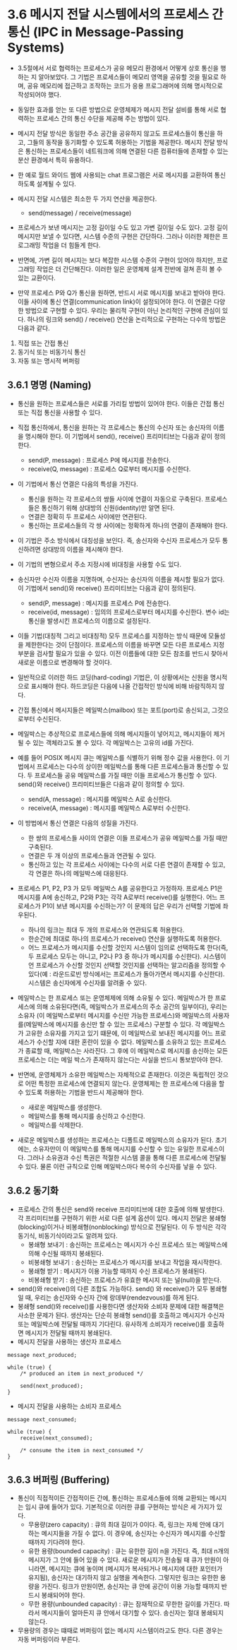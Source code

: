 # 3.6 메시지 전달 시스템에서의 프로세스 간 통신 (IPC in Message-Passing Systems)
- 3.5절에서 서로 협력하는 프로세스가 공유 메모리 환경에서 어떻게 상호 통신을 행하는 지 알아보았다. 그 기법은 프로세스들이 메모리 영역을 공유할 것을 필요로 하며, 공유 메모리에 접근하고
조작하는 코드가 응용 프로그래머에 의해 명시적으로 작성되어야 했다. 
- 동일한 효과를 얻는 또 다른 방법으로 운영체제가 메시지 전달 설비를 통해 서로 협력하는 프로세스 간의 통신 수단을 제공해 주는 방법이 있다.


- 메시지 전달 방식은 동일한 주소 공간을 공유하지 않고도 프로세스들이 통신을 하고, 그들의 동작을 동기화할 수 있도록 허용하는 기법을 제공한다. 메시지 전달 방식은 통신하는 프로세스들이
네트워크에 의해 연결된 다른 컴퓨터들에 존재할 수 있는 분산 환경에서 특히 유용하다.
- 한 예로 월드 와이드 웹에 사용되는 chat 프로그램은 서로 메시지를 교환하여 통신하도록 설계될 수 있다.


- 메시지 전달 시스템은 최소한 두 가지 연산을 제공한다.
  - send(message) / receive(message)
- 프로세스가 보낸 메시지는 고정 길이일 수도 있고 가변 길이일 수도 있다. 고정 길이 메시지만 보낼 수 있다면, 시스템 수준의 구현은 간단하다. 그러나 이러한 제한은 프로그래밍 작업을 더
힘들게 한다.
- 반면에, 가변 길이 메시지는 보다 복잡한 시스템 수준의 구현이 있어야 하지만, 프로그래밍 작업은 더 간단해진다. 이러한 일은 운영체제 설계 전반에 걸쳐 흔히 볼 수 있는 교환이다.


- 만약 프로세스 P와 Q가 통신을 원하면, 반드시 서로 메시지를 보내고 받아야 한다. 이들 사이에 통신 연결(communication link)이 설정되어야 한다. 이 연결은 다양한 방법으로 구현할 수
있다. 우리는 물리적 구현이 아닌 논리적인 구현에 관심이 있다. 하나의 링크와 send() / receive() 연산을 논리적으로 구현하는 다수의 방법은 다음과 같다.
1. 직접 또는 간접 통신
2. 동기식 또는 비동기식 통신
3. 자동 또는 명시적 버퍼링

## 3.6.1 명명 (Naming)
- 통신을 원하는 프로세스들은 서로를 가리킬 방법이 있어야 한다. 이들은 간접 통신 또는 직접 통신을 사용할 수 있다.
- 직접 통신하에서, 통신을 원하는 각 프로세스는 통신의 수신자 또는 송신자의 이름을 명시해야 한다. 이 기법에서 send(), receive() 프리미티브는 다음과 같이 정의한다.
  - send(P, message) : 프로세스 P에 메시지를 전송한다.
  - receive(Q, message) : 프로세스 Q로부터 메시지를 수신한다.
- 이 기법에서 통신 연결은 다음의 특성을 가진다.
  - 통신을 원하는 각 프로세스의 쌍들 사이에 연결이 자동으로 구축된다. 프로세스들은 통신하기 위해 상대방의 신원(identity)만 알면 된다.
  - 연결은 정확히 두 프로세스 사이에만 연관된다.
  - 통신하는 프로세스들의 각 쌍 사이에는 정확하게 하나의 연결이 존재해야 한다.
- 이 기법은 주소 방식에서 대칭성을 보인다. 즉, 송신자와 수신자 프로세스가 모두 통신하려면 상대방의 이름을 제시해야 한다.
- 이 기법의 변형으로서 주소 지정시에 비대칭을 사용할 수도 있다.
- 송신자만 수신자 이름을 지명하며, 수신자는 송신자의 이름을 제시할 필요가 없다. 이 기법에서 send()와 receive() 프리미티브는 다음과 같이 정의된다.
  - send(P, message) : 메시지를 프로세스 P에 전송한다.
  - receive(id, message) : 임의의 프로세스로부터 메시지를 수신한다. 변수 id는 통신을 발생시킨 프로세스의 이름으로 설정된다.
- 이들 기법(대칭적 그리고 비대칭적) 모두 프로세스를 지정하는 방식 때문에 모듈성을 제한한다는 것이 단점이다. 프로세스의 이름을 바꾸면 모든 다른 프로세스 지정 부분을 검사할 필요가
있을 수 있다. 이전 이름들에 대한 모든 참조를 반드시 찾아서 새로운 이름으로 변경해야 할 것이다.
- 일반적으로 이러한 하드 코딩(hard-coding) 기법은, 이 상황에서는 신원을 명시적으로 표시해야 한다. 하드코딩은 다음에 나올 간접적인 방식에 비해 바람직하지 않다.
- 간접 통신에서 메시지들은 메일박스(mailbox) 또는 포트(port)로 송신되고, 그것으로부터 수신된다.
- 메일박스는 추상적으로 프로세스들에 의해 메시지들이 넣어지고, 메시지들이 제거될 수 있는 객체라고도 볼 수 있다. 각 메일박스는 고유의 id를 가진다.
- 예를 들어 POSIX 메시지 큐는 메일박스를 식별하기 위해 정수 값을 사용한다. 이 기법에서 프로세스는 다수의 상이한 메일박스를 통해 다른 프로세스들과 통신할 수 있다. 두 프로세스들 공유
메일박스를 가질 때만 이들 프로세스가 통신할 수 있다. send()와 receive() 프리미티브들은 다음과 같이 정의할 수 있다.
  - send(A, message) : 메시지를 메일박스 A로 송신한다.
  - receive(A, message) : 메시지를 메일박스 A로부터 수신한다.
- 이 방법에서 통신 연결은 다음의 성질을 가진다.
  - 한 쌍의 프로세스들 사이의 연결은 이들 프로세스가 공유 메일박스를 가질 때만 구축된다.
  - 연결은 두 개 이상의 프로세스들과 연관될 수 있다.
  - 통신하고 있는 각 프로세스 사이에는 다수의 서로 다른 연결이 존재할 수 있고, 각 연결은 하나의 메일박스에 대응된다.
- 프로세스 P1, P2, P3 가 모두 메일박스 A를 공유한다고 가정하자. 프로세스 P1은 메시지를 A에 송신하고, P2와 P3는 각각 A로부터 receive()를 실행한다. 어느 프로세스가 P1이 보낸
메시지를 수신하는가? 이 문제의 답은 우리가 선택할 기법에 좌우된다.
  - 하나의 링크는 최대 두 개의 프로세스와 연관되도록 허용한다.
  - 한순간에 최대로 하나의 프로세스가 receive() 연산을 실행하도록 허용한다.
  - 어느 프로세스가 메시지를 수신할 것인지 시스템이 임의로 선택하도록 한다(즉, 두 프로세스 모두는 아니고, P2나 P3 중 하나가 메시지를 수신한다). 시스템이 언 프로세스가 수신할 것인지
    선택할 것인지를 선택하는 알고리즘을 정의할 수 있다(예 : 라운드로빈 방식에서는 프로세스가 돌아가면서 메시지를 수신한다). 시스템은 송신자에게 수신자를 알려줄 수 있다.
- 메일박스는 한 프로세스 또는 운영체제에 의해 소유될 수 있다. 메일박스가 한 프로세스에 의해 소유된다면(즉, 메일박스가 프로세스의 주소 공간의 일부이다), 우리는 소유자 (이 메일박스로부터
메시지를 수신만 가능한 프로세스)와 메일박스의 사용자를(메일박스에 메시지를 송신만 할 수 있는 프로세스) 구분할 수 있다. 각 메일박스가 고유한 소유자를 가지고 있기 떄문에, 이 메일박스로
보내진 메시지를 어느 프로세스가 수신할 지에 대한 혼란이 있을 수 없다. 메일박스를 소유하고 있는 프로세스가 종료할 때, 메일박스는 사라진다. 그 후에 이 메일박스로 메시지를 송신하는 모든
프로세스는 더는 메일 박스가 존재하지 않는다는 사실을 반드시 통보받아야 한다.


- 반면에, 운영체제가 소유한 메일박스는 자체적으로 존재한다. 이것은 독립적인 것으로 어떤 특정한 프로세스에 연결되지 않는다. 운영체제는 한 프로세스에 다음을 할 수 있도록 허용하는
기법을 반드시 제공해야 한다.
  - 새로운 메일박스를 생성한다.
  - 메일박스를 통해 메시지를 송신하고 수신한다.
  - 메일박스를 삭제한다.
- 새로운 메일박스를 생성하는 프로세스는 디폴트로 메일박스의 소유자가 된다. 초기에는, 소유자만이 이 메일박스를 통해 메시지를 수신할 수 있는 유일한 프로세스이다. 그러나 소유권과 수신 특권은
적절한 시스템 콜을 통해 다른 프로세스에 전달될 수 있다. 물론 이런 규칙으로 인해 메일박스마다 복수의 수신자를 낳을 수 있다.

## 3.6.2 동기화
- 프로세스 간의 통신은 send와 receive 프리미티브에 대한 호출에 의해 발생한다. 각 프리미티브를 구현하기 위한 서로 다른 설계 옵션이 있다. 메시지 전달은 봉쇄형(blocking)이거나
비봉쇄형(nonblocking) 방식으로 전달된다. 이 두 방식은 각각 동기식, 비동기식이라고도 알려져 있다.
  - 봉쇄형 보내기 : 송신하는 프로세스는 메시지가 수신 프로세스 또는 메일박스에 의해 수신될 때까지 봉쇄된다.
  - 비봉쇄형 보내기 : 송신하는 프로세스가 메시지를 보내고 작업을 재시작한다.
  - 봉쇄형 받기 : 메시지가 이용 가능할 때까지 수신 프로세스가 봉쇄된다.
  - 비봉쇄형 받기 : 송신하는 프로세스가 유효한 메시지 또는 널(null)을 받는다.
- send()와 receive()의 다른 조합도 가능하다. send() 와 receive()가 모두 봉쇄형일 때, 우리는 송신자와 수신자 간에 랑데부(rendezvous)를 하게 된다. 
- 봉쇄형 send()와 receive()를 사용한다면 생산자와 소비자 문제에 대한 해결책은 사소한 문제가 된다. 생산자는 단순히 봉쇄형 send()를 호출하고 메시지가 수신자 또는 메일박스에 전달될
때까지 기다린다. 유사하게 소비자가 receive()를 호출하면 메시지가 전달될 때까지 봉쇄된다.
- 메시지 전달을 사용하는 생산자 프로세스
```text
message next_produced;

while (true) {
    /* produced an item in next_produced */
    
    send(next_produced);
}
```
- 메시지 전달을 사용하는 소비자 프로세스
```text
message next_consumed;

while (true) {
    receive(next_consumed);
    
    /* consume the item in next_consumed */
}
```

## 3.6.3 버퍼링 (Buffering)
- 통신이 직접적이든 간접적이든 간에, 통신하는 프로세스들에 의해 교환되는 메시지는 임시 큐에 들어가 있다. 기본적으로 이러한 큐를 구현하는 방식은 세 가지가 있다.
  - 무용량(zero capacity) : 큐의 최대 길이가 0이다. 즉, 링크는 자체 안에 대기하는 메시지들을 가질 수 없다. 이 경우에, 송신자는 수신자가 메시지를 수신할 때까지 기다려야 한다.
  - 유한 용량(bounded capacity) : 큐는 유한한 길이 n을 가진다. 즉, 최대 n개의 메시지가 그 안에 들어 있을 수 있다. 새로운 메시지가 전송될 때 큐가 만원이 아니라면, 메시지는 큐에
    놓이며 (메시지가 복사되거나 메시지에 대한 포인터가 유지됨), 송신자는 대기하지 않고 실행을 계속한다. 그렇지만 링크는 유한한 용량을 가진다. 링크가 만원이면, 송신자는 큐 안에 공간이
    이용 가능할 때까지 반드시 봉쇄되어야 한다.
  - 무한 용량(unbounded capacity) : 큐는 잠재적으로 무한한 길이를 가진다. 따라서 메시지들이 얼마든지 큐 안에서 대기할 수 있다. 송신자는 절대 봉쇄되지 않는다.
- 무용량의 경우는 떄때로 버퍼링이 없는 메시지 시스템이라고도 한다. 다른 경우는 자동 버퍼링이라 부른다.
